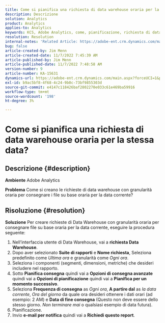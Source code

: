 ```yaml
---
title: Come si pianifica una richiesta di data warehouse oraria per la stessa data?
description: Descrizione
solution: Analytics
product: Analytics
applies-to: Analytics
keywords: KCS, Adobe Analytics, come, pianificazione, richiesta di data warehouse oraria, stessa data
resolution: Resolution
internal-notes: 'Related Article: https://adobe-ent.crm.dynamics.com/main.aspx?appid=c8f3a4cd-a068-e911-a957-000d3a34e00b&pagetype=entityrecord&etn=knowledgearticle&id=b5d08a45-cea0-ea11-a812-000d3a303484'
bug: false
article-created-by: Jim Menn
article-created-date: 11/7/2022 7:45:39 AM
article-published-by: Jim Menn
article-published-date: 11/7/2022 7:48:58 AM
version-number: 9
article-number: KA-15631
dynamics-url: https://adobe-ent.crm.dynamics.com/main.aspx?forceUCI=1&pagetype=entityrecord&etn=knowledgearticle&id=f2576b26-705e-ed11-9561-6045bd0065f9
exl-id: b9ac5bf8-4f68-4c24-9b0c-73bf9855303d
source-git-commit: e4147c118426baf2802270e033c61e469ba59916
workflow-type: tm+mt
source-wordcount: '198'
ht-degree: 3%

---
```


# Come si pianifica una richiesta di data warehouse oraria per la stessa data?

## Descrizione {#description}


<b>Ambiente</b>
Adobe Analytics

<b>Problema</b>
Come si creano le richieste di data warehouse con granularità oraria per consegnare i file su base oraria per la data corrente?


## Risoluzione {#resolution}


<b>Soluzione</b>
Per creare richieste di Data Warehouse con granularità oraria per consegnare file su base oraria per la data corrente, eseguire la procedura seguente:

1. Nell’interfaccia utente di Data Warehouse, vai a <b>richiesta Data Warehouse</b>.
2. Dopo aver selezionato <b>Suite di rapporti</b> e <b>Nome richiesta</b>, Seleziona predefinito come *Ultima ora* e granularità come *Ogni ora*.
3. Seleziona i componenti (segmenti, dimensioni, metriche) che desideri includere nel rapporto.
4. Sotto <b>Pianifica consegna</b> quindi vai a <b>Opzioni di consegna avanzate</b> quindi vai a <b>Opzioni di pianificazione</b> quindi vai a <b>Pianifica per un momento successivo</b>.
5. Seleziona <b>Frequenza di consegna</b> as *Ogni ora*, <b>A partire dal</b> as *la data corrente*, *Ora del giorno* da quale ora desideri ottenere i dati orari (ad esempio: 2 AM) e <b>Data di fine consegna</b> (Questo non deve essere dello stesso giorno. *Non terminare mai* o qualsiasi esempio di data futura).
6. Pianificazione.
7. Invio <b>e-mail per notifica</b> quindi vai a <b>Richiedi questo report</b>.
